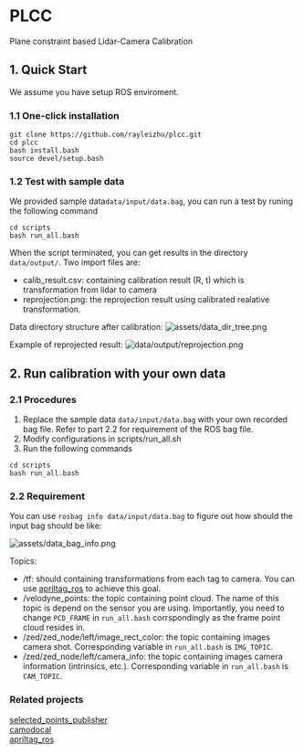 # PLCC
Plane constraint based Lidar-Camera Calibration

## 1. Quick Start
We assume you have setup ROS enviroment.

### 1.1 One-click installation

```
git clone https://github.com/rayleizhu/plcc.git
cd plcc
bash install.bash
source devel/setup.bash
```
### 1.2 Test with sample data
We provided sample data`data/input/data.bag`, you can run a test by runing the following command
```
cd scripts
bash run_all.bash
```
When the script terminated, you can get results in the directory `data/output/`. Two import files are:  
* calib_result.csv: containing calibration result (R, t) which is transformation from lidar to camera
* reprojection.png: the reprojection result using calibrated realative transformation.

Data directory structure after calibration:
![assets/data_dir_tree.png](https://github.com/rayleizhu/plcc/tree/master/assets/data_dir_tree.png "Directory structure")


Example of reprojected result:
![data/output/reprojection.png](https://github.com/rayleizhu/plcc/tree/master/data/output/reprojection.png "reprojection result sample")


## 2. Run calibration with your own data

### 2.1 Procedures 
1. Replace the sample data `data/input/data.bag` with your own recorded bag file. Refer to part 2.2 for requirement of the ROS bag file.
2. Modify configurations in scripts/run_all.sh
3. Run the following commands
```
cd scripts
bash run_all.bash
```

### 2.2 Requirement
You can use `rosbag info data/input/data.bag` to figure out how should the input bag should be like: 

![assets/data_bag_info.png](https://github.com/rayleizhu/plcc/tree/master/assets/data_bag_info.png "Data bag ino")

Topics:
* /tf: should containing transformations from each tag to camera. You can use [apriltag_ros](https://github.com/AprilRobotics/apriltag_ros) to achieve this goal.  
* /velodyne_points: the topic containing point cloud. The name of this topic is depend on the sensor you are using. Importantly, you need to change `PCD_FRAME` in `run_all.bash` corrspondingly as the frame point cloud resides in.
* /zed/zed_node/left/image_rect_color: the topic containing images camera shot. Corresponding variable in `run_all.bash` is `IMG_TOPIC`.
* /zed/zed_node/left/camera_info: the topic containing images camera information (intrinsics, etc.). Corresponding variable in `run_all.bash` is `CAM_TOPIC`.



### Related projects
[selected_points_publisher](https://github.com/tu-rbo/turbo-ros-pkg)  
[camodocal](https://github.com/hengli/camodocal)  
[apriltag_ros](https://github.com/AprilRobotics/apriltag_ros)  
